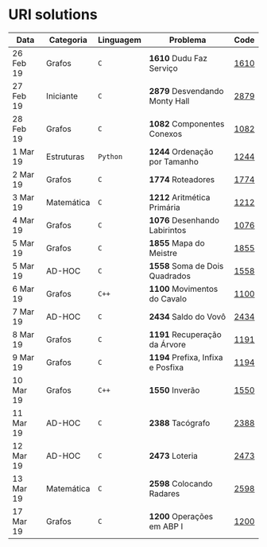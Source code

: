 # URI solutions

| Data      | Categoria  | Linguagem | Problema                                | Code          | 
|-----------|------------|-----------|-----------------------------------------|---------------|
| 26 Feb 19 | Grafos     | `C`       | **1610** Dudu Faz Serviço               | [1610](1610)  |
| 27 Feb 19 | Iniciante  | `C`       | **2879** Desvendando Monty Hall         | [2879](2879)  |
| 28 Feb 19 | Grafos     | `C`       | **1082** Componentes Conexos            | [1082](1082)  |
| 1 Mar 19  | Estruturas | `Python`  | **1244** Ordenação por Tamanho          | [1244](1244)  |
| 2 Mar 19  | Grafos     | `C`       | **1774** Roteadores                     | [1774](1774)  |
| 3 Mar 19  | Matemática | `C`       | **1212** Aritmética Primária            | [1212](1212)  |
| 4 Mar 19  | Grafos     | `C`       | **1076** Desenhando Labirintos          | [1076](1076)  |
| 5 Mar 19  | Grafos     | `C`       | **1855** Mapa do Meistre                | [1855](1855)  |
| 5 Mar 19  | AD-HOC     | `C`       | **1558** Soma de Dois Quadrados         | [1558](1558)  |
| 6 Mar 19  | Grafos     | `C++`     | **1100** Movimentos do Cavalo           | [1100](1100)  |
| 7 Mar 19  | AD-HOC     | `C`       | **2434** Saldo do Vovô                  | [2434](2434)  |
| 8 Mar 19  | Grafos     | `C`       | **1191** Recuperação da Árvore          | [1191](1191)  |
| 9 Mar 19  | Grafos     | `C`       | **1194** Prefixa, Infixa e Posfixa      | [1194](1194)  |
| 10 Mar 19 | Grafos     | `C++`     | **1550** Inverão                        | [1550](1550)  |
| 11 Mar 19 | AD-HOC     | `C`       | **2388** Tacógrafo                      | [2388](2388)  |
| 12 Mar 19 | AD-HOC     | `C`       | **2473** Loteria                        | [2473](2473)  |
| 13 Mar 19 | Matemática | `C`       | **2598** Colocando Radares              | [2598](2598)  |
| 17 Mar 19 | Grafos     | `C`       | **1200** Operações em ABP I             | [1200](1200)  |